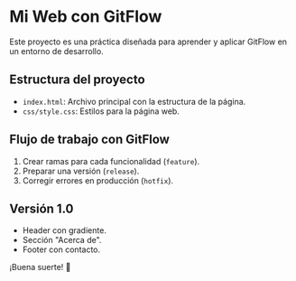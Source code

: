 # Mi Web con GitFlow
Este proyecto es una práctica diseñada para aprender y aplicar GitFlow en un entorno de desarrollo.

## Estructura del proyecto
- `index.html`: Archivo principal con la estructura de la página.
- `css/style.css`: Estilos para la página web.

## Flujo de trabajo con GitFlow
1. Crear ramas para cada funcionalidad (`feature`).
2. Preparar una versión (`release`).
3. Corregir errores en producción (`hotfix`).

## Versión 1.0
- Header con gradiente.
- Sección "Acerca de".
- Footer con contacto.

¡Buena suerte! 🎉
